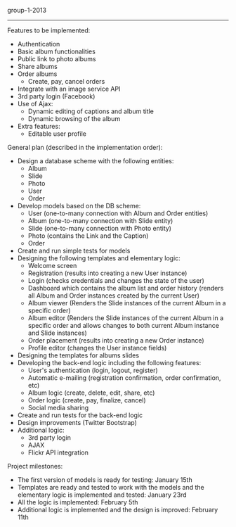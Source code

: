 group-1-2013
************

Features to be implemented:
- Authentication
- Basic album functionalities
- Public link to photo albums
- Share albums
- Order albums
    * Create, pay, cancel orders
- Integrate with an image service API
- 3rd party login (Facebook)
- Use of Ajax:
    * Dynamic editing of captions and album title
    * Dynamic browsing of the album
- Extra features:
    * Editable user profile

General plan (described in the implementation order): 
- Design a database scheme with the following entities:
    * Album
    * Slide
    * Photo 
    * User
    * Order
- Develop models based on the DB scheme:
    * User (one-to-many connection with Album  and Order entities)
    * Album (one-to-many connection with Slide entity)
    * Slide (one-to-many connection with Photo entity)
    * Photo (contains the Link and the Caption)
    * Order
- Create and run simple tests for models
- Designing the following templates and elementary logic:
    * Welcome screen
    * Registration (results into creating a new User instance)
    * Login (checks credentials and changes the state of the user)
    * Dashboard which contains the album list and order history (renders all Album and Order instances created by the current User)
    * Album viewer (Renders the Slide instances of the current Album in a specific order)
    * Album editor (Renders the Slide instances of the current Album in a specific order and allows changes to both current Album instance and Slide instances)
    * Order placement (results into creating a new Order instance)
    * Profile editor (changes the User instance fields)
- Designing the templates for albums slides
- Developing the back-end logic including the following features:
    * User's authentication (login, logout, register)
    * Automatic e-mailing (registration confirmation, order confirmation, etc)
    * Album logic (create, delete, edit, share, etc)
    * Order logic (create, pay, finalize, cancel)
    * Social media sharing
- Create and run tests for the back-end logic
- Design improvements (Twitter Bootstrap)
- Additional logic:
    * 3rd party login
    * AJAX
    * Flickr API integration
    
Project milestones:
- The first version of models is ready for testing: January 15th
- Templates are ready and tested to work with the models and the elementary logic is implemented and tested: January 23rd
- All the logic is implemented: February 5th
- Additional logic is implemented and the design is improved: February 11th


